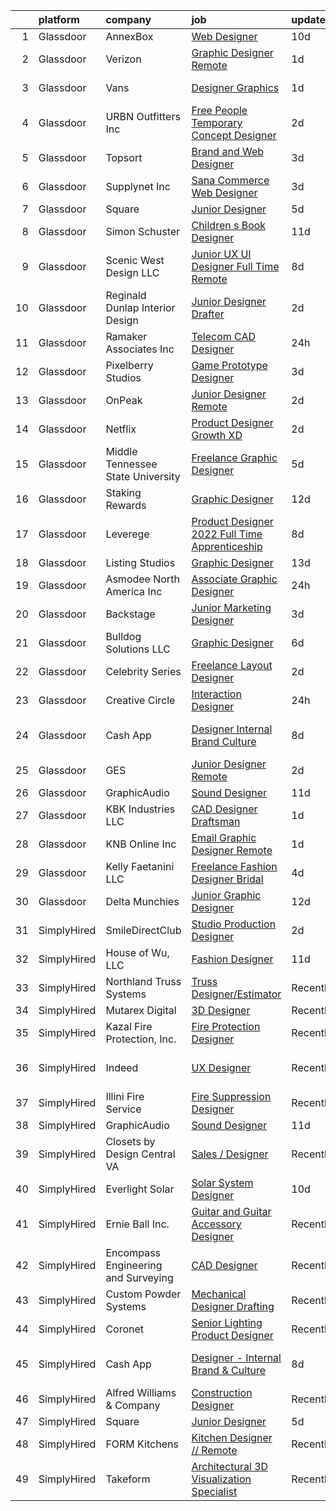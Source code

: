 

|    | platform    | company                             | job                                                                                                                                                                                                                                                                                                                                                                                                                                                                                                                                                                                                                                                                                                                                                                                                                                                                                          | update_time   | location                   |
|---:|:------------|:------------------------------------|:---------------------------------------------------------------------------------------------------------------------------------------------------------------------------------------------------------------------------------------------------------------------------------------------------------------------------------------------------------------------------------------------------------------------------------------------------------------------------------------------------------------------------------------------------------------------------------------------------------------------------------------------------------------------------------------------------------------------------------------------------------------------------------------------------------------------------------------------------------------------------------------------|:--------------|:---------------------------|
|  1 | Glassdoor   | AnnexBox                            | [Web Designer](https://www.glassdoor.com/partner/jobListing.htm?pos=121&ao=1136043&s=58&guid=0000018277154ebc93a64ea5bd54deed&src=GD_JOB_AD&t=SR&vt=w&ea=1&cs=1_cebd2011&cb=1659855261815&jobListingId=1008032858115&jrtk=3-0-1g9rhajn02ea5001-1g9rhajngi6hp800-808e11476485d771-)                                                                                                                                                                                                                                                                                                                                                                                                                                                                                                                                                                                                           | 10d           | Remote                     |
|  2 | Glassdoor   | Verizon                             | [Graphic Designer  Remote ](https://www.glassdoor.com/partner/jobListing.htm?pos=107&ao=1136043&s=58&guid=0000018277154ebc93a64ea5bd54deed&src=GD_JOB_AD&t=SR&vt=w&ea=1&cs=1_88629e65&cb=1659855261813&jobListingId=1008055665144&jrtk=3-0-1g9rhajn02ea5001-1g9rhajngi6hp800-bad84efed07e805a-)                                                                                                                                                                                                                                                                                                                                                                                                                                                                                                                                                                                              | 1d            | Battle Creek, MI           |
|  3 | Glassdoor   | Vans                                | [Designer  Graphics](https://www.glassdoor.com/partner/jobListing.htm?pos=130&ao=1136043&s=58&guid=0000018277154ebc93a64ea5bd54deed&src=GD_JOB_AD&t=SR&vt=w&cs=1_1fda423b&cb=1659855261816&jobListingId=1008055638311&jrtk=3-0-1g9rhajn02ea5001-1g9rhajngi6hp800-5cc3ed845407183a-)                                                                                                                                                                                                                                                                                                                                                                                                                                                                                                                                                                                                          | 1d            | New York, NY               |
|  4 | Glassdoor   | URBN Outfitters  Inc                | [Free People Temporary Concept Designer](https://www.glassdoor.com/partner/jobListing.htm?pos=110&ao=1136043&s=58&guid=0000018277154ebc93a64ea5bd54deed&src=GD_JOB_AD&t=SR&vt=w&cs=1_8d82c63d&cb=1659855261813&jobListingId=1008053578054&jrtk=3-0-1g9rhajn02ea5001-1g9rhajngi6hp800-02f5ab85dbabec91-)                                                                                                                                                                                                                                                                                                                                                                                                                                                                                                                                                                                      | 2d            | Remote                     |
|  5 | Glassdoor   | Topsort                             | [Brand and Web Designer](https://www.glassdoor.com/partner/jobListing.htm?pos=117&ao=1136043&s=58&guid=0000018277154ebc93a64ea5bd54deed&src=GD_JOB_AD&t=SR&vt=w&cs=1_2a1fb697&cb=1659855261814&jobListingId=1008051935936&jrtk=3-0-1g9rhajn02ea5001-1g9rhajngi6hp800-89b85ffb630750fe-)                                                                                                                                                                                                                                                                                                                                                                                                                                                                                                                                                                                                      | 3d            | Remote                     |
|  6 | Glassdoor   | Supplynet  Inc                      | [Sana Commerce Web Designer](https://www.glassdoor.com/partner/jobListing.htm?pos=101&ao=1110586&s=58&guid=0000018277154ebc93a64ea5bd54deed&src=GD_JOB_AD&t=SR&vt=w&ea=1&cs=1_b9cb5d9b&cb=1659855261812&jobListingId=1008050265703&cpc=149B3D5996025BBA&jrtk=3-0-1g9rhajn02ea5001-1g9rhajngi6hp800-923ba20d55b281f6--6NYlbfkN0D4nuovUOU2dPryPr7-xanE7ZFWASvaSyNm3BqXIbrO0mbuVs3KgtuhnRksN2CXiu-ze42z5O8eaKkeOceUaN10tBoEpLrhNKIZkMV6QT9A7pgxNMjWE-bGJU3UVo4_ABFGyq_-QSbXrjG9GMsFQ7b7Nx4af_fPhUQkBK4TEi0Cj3q7vKAItmzF25Rsw31GwiKEecYeIhqtK6WBk18gth0U-6u94hzjYoOcK0xqfoYluZS5he6PyAMvJL4X6YoFiNMRpPrz2a51pc3uz2ySvYAlhYdw9UCr3pi0KcHhme_8AlRv5GeP_Lc6eG7uKqYlZtkpj6AVArSP4ulV8N7C5aZ5zesNXrzIHkv9-cnPsH9rIQisXpZig4FhmxhcE_Hg_5khmNfd1iZ5RyJj5hvguTrakH_pdAYHcaoQ_tr6OKRvZTBk6ATobvqQ1HlguEAjU7BmsdO-a6UNcS2VzOCPJeyI1vXf8cufHIGuJONAU35MQWGv0H3qDki8ZKkBZ5FsqmY%3D)                          | 3d            | Remote                     |
|  7 | Glassdoor   | Square                              | [Junior Designer](https://www.glassdoor.com/partner/jobListing.htm?pos=106&ao=1136043&s=58&guid=0000018277154ebc93a64ea5bd54deed&src=GD_JOB_AD&t=SR&vt=w&ea=1&cs=1_d7d7ac8d&cb=1659855261812&jobListingId=1008044709869&jrtk=3-0-1g9rhajn02ea5001-1g9rhajngi6hp800-17650a355c34feb1-)                                                                                                                                                                                                                                                                                                                                                                                                                                                                                                                                                                                                        | 5d            | Remote                     |
|  8 | Glassdoor   | Simon   Schuster                    | [Children s Book Designer](https://www.glassdoor.com/partner/jobListing.htm?pos=109&ao=1136043&s=58&guid=0000018277154ebc93a64ea5bd54deed&src=GD_JOB_AD&t=SR&vt=w&cs=1_3789bbeb&cb=1659855261813&jobListingId=1008030702003&jrtk=3-0-1g9rhajn02ea5001-1g9rhajngi6hp800-25759bae2dbd52b7-)                                                                                                                                                                                                                                                                                                                                                                                                                                                                                                                                                                                                    | 11d           | New York, NY               |
|  9 | Glassdoor   | Scenic West Design  LLC             | [Junior UX UI Designer  Full Time  Remote ](https://www.glassdoor.com/partner/jobListing.htm?pos=102&ao=1110586&s=58&guid=0000018277154ebc93a64ea5bd54deed&src=GD_JOB_AD&t=SR&vt=w&ea=1&cs=1_57cb1d78&cb=1659855261812&jobListingId=1008038829494&cpc=9908D8D4413DBB8A&jrtk=3-0-1g9rhajn02ea5001-1g9rhajngi6hp800-dc813bf411e91ac1--6NYlbfkN0Di20U8kyODQb6-AO2Vji-gz3AZLHnbpBo966FLagvruq3rFILu0QvDCpK9UhdhY_d3JowbU6n4M11Js_LYbmnqLHRnBQlkIY0B_Cmuwl9MtxMY5L1RwWegY5XzXch3d-pZliW03Y6g450BCFkjxvpcFSRt0cU3pNoMNOeHGzZK_laZvnMCqk-rDD-w6puXKxFJQSxeNgymJRv2FrIFpc4m-zDhL8u3c6c6_MWxdfFA6bOEPiUU9F3pp4xD-ofVuXj7fTw5mUJp23xXIWD0odByPc2PsXIq1i4GRobjI0VSOj35IvWdc22nRTUUWyBRw3aLj5kLfKWAIkGEA9h99_XTfAa9KCsjFqac7nkYBBixl9TTcOEFI086OouaZEKv8Ih8MknNTxVFdGohLQElOecHz9x7I5SKBx02Rx32AhWp9YdmEcD9W9Vab-F3HQQ5MRkD4lajSg1WU2TOeCS2VV_B)                                                         | 8d            | Remote                     |
| 10 | Glassdoor   | Reginald Dunlap Interior Design     | [Junior Designer Drafter](https://www.glassdoor.com/partner/jobListing.htm?pos=122&ao=1136043&s=58&guid=0000018277154ebc93a64ea5bd54deed&src=GD_JOB_AD&t=SR&vt=w&ea=1&cs=1_f190efc3&cb=1659855261815&jobListingId=1008053659988&jrtk=3-0-1g9rhajn02ea5001-1g9rhajngi6hp800-d1f7737b321a24b1-)                                                                                                                                                                                                                                                                                                                                                                                                                                                                                                                                                                                                | 2d            | Remote                     |
| 11 | Glassdoor   | Ramaker   Associates Inc            | [Telecom CAD Designer](https://www.glassdoor.com/partner/jobListing.htm?pos=118&ao=1136043&s=58&guid=0000018277154ebc93a64ea5bd54deed&src=GD_JOB_AD&t=SR&vt=w&ea=1&cs=1_8a7b3085&cb=1659855261814&jobListingId=1008056769900&jrtk=3-0-1g9rhajn02ea5001-1g9rhajngi6hp800-4274932798544e6d-)                                                                                                                                                                                                                                                                                                                                                                                                                                                                                                                                                                                                   | 24h           | Remote                     |
| 12 | Glassdoor   | Pixelberry Studios                  | [Game Prototype Designer](https://www.glassdoor.com/partner/jobListing.htm?pos=120&ao=1136043&s=58&guid=0000018277154ebc93a64ea5bd54deed&src=GD_JOB_AD&t=SR&vt=w&ea=1&cs=1_18acd55e&cb=1659855261814&jobListingId=1008049598388&jrtk=3-0-1g9rhajn02ea5001-1g9rhajngi6hp800-281ecc49de9ef191-)                                                                                                                                                                                                                                                                                                                                                                                                                                                                                                                                                                                                | 3d            | Mountain View, CA          |
| 13 | Glassdoor   | OnPeak                              | [Junior Designer  Remote ](https://www.glassdoor.com/partner/jobListing.htm?pos=127&ao=1136043&s=58&guid=0000018277154ebc93a64ea5bd54deed&src=GD_JOB_AD&t=SR&vt=w&cs=1_ef4e9647&cb=1659855261816&jobListingId=1008054224151&jrtk=3-0-1g9rhajn02ea5001-1g9rhajngi6hp800-7149e89fa4fdb05c-)                                                                                                                                                                                                                                                                                                                                                                                                                                                                                                                                                                                                    | 2d            | Hodgkins, IL               |
| 14 | Glassdoor   | Netflix                             | [Product Designer  Growth XD](https://www.glassdoor.com/partner/jobListing.htm?pos=125&ao=1136043&s=58&guid=0000018277154ebc93a64ea5bd54deed&src=GD_JOB_AD&t=SR&vt=w&cs=1_2edd4183&cb=1659855261816&jobListingId=1008053754920&jrtk=3-0-1g9rhajn02ea5001-1g9rhajngi6hp800-3575371e90ee55ea-)                                                                                                                                                                                                                                                                                                                                                                                                                                                                                                                                                                                                 | 2d            | Remote                     |
| 15 | Glassdoor   | Middle Tennessee State University   | [Freelance Graphic Designer](https://www.glassdoor.com/partner/jobListing.htm?pos=111&ao=1136043&s=58&guid=0000018277154ebc93a64ea5bd54deed&src=GD_JOB_AD&t=SR&vt=w&ea=1&cs=1_11267122&cb=1659855261813&jobListingId=1008044585437&jrtk=3-0-1g9rhajn02ea5001-1g9rhajngi6hp800-8952d2a4c1048273-)                                                                                                                                                                                                                                                                                                                                                                                                                                                                                                                                                                                             | 5d            | Remote                     |
| 16 | Glassdoor   | Staking Rewards                     | [Graphic Designer](https://www.glassdoor.com/partner/jobListing.htm?pos=128&ao=1136043&s=58&guid=0000018277154ebc93a64ea5bd54deed&src=GD_JOB_AD&t=SR&vt=w&ea=1&cs=1_6b6ed067&cb=1659855261816&jobListingId=1008027670140&jrtk=3-0-1g9rhajn02ea5001-1g9rhajngi6hp800-75aa46efe73efbf0-)                                                                                                                                                                                                                                                                                                                                                                                                                                                                                                                                                                                                       | 12d           | Remote                     |
| 17 | Glassdoor   | Leverege                            | [Product Designer   2022 Full Time Apprenticeship](https://www.glassdoor.com/partner/jobListing.htm?pos=119&ao=1136043&s=58&guid=0000018277154ebc93a64ea5bd54deed&src=GD_JOB_AD&t=SR&vt=w&cs=1_5cb675f9&cb=1659855261814&jobListingId=1008038411558&jrtk=3-0-1g9rhajn02ea5001-1g9rhajngi6hp800-c4581c0e2e7a4f56-)                                                                                                                                                                                                                                                                                                                                                                                                                                                                                                                                                                            | 8d            | Remote                     |
| 18 | Glassdoor   | Listing Studios                     | [Graphic Designer](https://www.glassdoor.com/partner/jobListing.htm?pos=126&ao=1136043&s=58&guid=0000018277154ebc93a64ea5bd54deed&src=GD_JOB_AD&t=SR&vt=w&ea=1&cs=1_85d0800f&cb=1659855261816&jobListingId=1008025050931&jrtk=3-0-1g9rhajn02ea5001-1g9rhajngi6hp800-21359d84287eae69-)                                                                                                                                                                                                                                                                                                                                                                                                                                                                                                                                                                                                       | 13d           | Remote                     |
| 19 | Glassdoor   | Asmodee North America Inc           | [Associate Graphic Designer](https://www.glassdoor.com/partner/jobListing.htm?pos=113&ao=1136043&s=58&guid=0000018277154ebc93a64ea5bd54deed&src=GD_JOB_AD&t=SR&vt=w&ea=1&cs=1_d92a841d&cb=1659855261813&jobListingId=1008056840903&jrtk=3-0-1g9rhajn02ea5001-1g9rhajngi6hp800-1180963e19a28654-)                                                                                                                                                                                                                                                                                                                                                                                                                                                                                                                                                                                             | 24h           | Remote                     |
| 20 | Glassdoor   | Backstage                           | [Junior Marketing Designer](https://www.glassdoor.com/partner/jobListing.htm?pos=124&ao=1136043&s=58&guid=0000018277154ebc93a64ea5bd54deed&src=GD_JOB_AD&t=SR&vt=w&cs=1_7c49c1c8&cb=1659855261815&jobListingId=1008050720140&jrtk=3-0-1g9rhajn02ea5001-1g9rhajngi6hp800-597fe3d74639a284-)                                                                                                                                                                                                                                                                                                                                                                                                                                                                                                                                                                                                   | 3d            | Remote                     |
| 21 | Glassdoor   | Bulldog Solutions LLC               | [Graphic Designer](https://www.glassdoor.com/partner/jobListing.htm?pos=115&ao=1136043&s=58&guid=0000018277154ebc93a64ea5bd54deed&src=GD_JOB_AD&t=SR&vt=w&ea=1&cs=1_21c8d8c1&cb=1659855261813&jobListingId=1008040593625&jrtk=3-0-1g9rhajn02ea5001-1g9rhajngi6hp800-92a378b6144ca980-)                                                                                                                                                                                                                                                                                                                                                                                                                                                                                                                                                                                                       | 6d            | Remote                     |
| 22 | Glassdoor   | Celebrity Series                    | [Freelance Layout Designer](https://www.glassdoor.com/partner/jobListing.htm?pos=108&ao=1136043&s=58&guid=0000018277154ebc93a64ea5bd54deed&src=GD_JOB_AD&t=SR&vt=w&ea=1&cs=1_cbe5c463&cb=1659855261813&jobListingId=1008054283189&jrtk=3-0-1g9rhajn02ea5001-1g9rhajngi6hp800-6a7adbd35a657292-)                                                                                                                                                                                                                                                                                                                                                                                                                                                                                                                                                                                              | 2d            | Remote                     |
| 23 | Glassdoor   | Creative Circle                     | [Interaction Designer](https://www.glassdoor.com/partner/jobListing.htm?pos=104&ao=1110586&s=58&guid=0000018277154ebc93a64ea5bd54deed&src=GD_JOB_AD&t=SR&vt=w&cs=1_72e67afa&cb=1659855261812&jobListingId=1008056957234&cpc=F4EED0218A761C36&jrtk=3-0-1g9rhajn02ea5001-1g9rhajngi6hp800-abcc582703323955--6NYlbfkN0BPwlZa85gbT4Q3XYQoU_uQn0Qmw9zd_9UNfmcwtqAVud1yvyq1Z4UAlx1bxhDUi3JfR3BrToTc9bQI5lpI8iy7bNqrvVBcBF8hGPnvfCmsdSmhqIzhV82kSVh0iW2ZLHsU3BEl0urcnt6gLfTwV64ca7k7jiYe9hNHQF8AD1rRS2CdivdHDz6LNx-7syHwCr18GlbfXHpQhQx4Tc1JXr3j1klUzNa8rlU-VF-hF46aOZj2UkCMMP6auIdNdq0WV3eSbJ-DpDWGNWhq0OUGwaYBTWZTFFo17dtF-Vdex0hPvBulmJd3iXrFXCWBeghicrHvpMLA4kH-IIRP6ak6ODF7mXhXgv2AVAwaX5SYnDELeHHP5JOJSwg2xqMkyov7H6zlY2CQ6MwO_daPAf62Mgw8joxTE6QdfwkPunGKmomvNRMdi7VhyJflMxiRCvxKwUlcVVollAaKN5zDXIJrFF4OQ-amkflyuQaseXR0okVJiTSEC5KWpeauQsG5Mx4AfVfi7-EdjOv6YEWcbPYVo8D4)                   | 24h           | Mountain View, CA          |
| 24 | Glassdoor   | Cash App                            | [Designer   Internal Brand   Culture](https://www.glassdoor.com/partner/jobListing.htm?pos=116&ao=1136043&s=58&guid=0000018277154ebc93a64ea5bd54deed&src=GD_JOB_AD&t=SR&vt=w&cs=1_ed0985c7&cb=1659855261814&jobListingId=1008039074216&jrtk=3-0-1g9rhajn02ea5001-1g9rhajngi6hp800-5a5be235c83c5e5c-)                                                                                                                                                                                                                                                                                                                                                                                                                                                                                                                                                                                         | 8d            | San Francisco, CA          |
| 25 | Glassdoor   | GES                                 | [Junior Designer  Remote ](https://www.glassdoor.com/partner/jobListing.htm?pos=129&ao=1136043&s=58&guid=0000018277154ebc93a64ea5bd54deed&src=GD_JOB_AD&t=SR&vt=w&cs=1_41e4058c&cb=1659855261816&jobListingId=1008053334818&jrtk=3-0-1g9rhajn02ea5001-1g9rhajngi6hp800-fb2d92903a432fbe-)                                                                                                                                                                                                                                                                                                                                                                                                                                                                                                                                                                                                    | 2d            | Hodgkins, IL               |
| 26 | Glassdoor   | GraphicAudio                        | [Sound Designer](https://www.glassdoor.com/partner/jobListing.htm?pos=114&ao=1136043&s=58&guid=0000018277154ebc93a64ea5bd54deed&src=GD_JOB_AD&t=SR&vt=w&ea=1&cs=1_13b66afe&cb=1659855261813&jobListingId=1008030924967&jrtk=3-0-1g9rhajn02ea5001-1g9rhajngi6hp800-11eab6568f6cedab-)                                                                                                                                                                                                                                                                                                                                                                                                                                                                                                                                                                                                         | 11d           | Remote                     |
| 27 | Glassdoor   | KBK Industries  LLC                 | [CAD Designer Draftsman](https://www.glassdoor.com/partner/jobListing.htm?pos=112&ao=1136043&s=58&guid=0000018277154ebc93a64ea5bd54deed&src=GD_JOB_AD&t=SR&vt=w&ea=1&cs=1_46ba2897&cb=1659855261813&jobListingId=1008055665346&jrtk=3-0-1g9rhajn02ea5001-1g9rhajngi6hp800-89fca5d128ed137e-)                                                                                                                                                                                                                                                                                                                                                                                                                                                                                                                                                                                                 | 1d            | Remote                     |
| 28 | Glassdoor   | KNB Online Inc                      | [Email Graphic Designer   Remote](https://www.glassdoor.com/partner/jobListing.htm?pos=105&ao=1136043&s=58&guid=0000018277154ebc93a64ea5bd54deed&src=GD_JOB_AD&t=SR&vt=w&ea=1&cs=1_5b394313&cb=1659855261812&jobListingId=1008055973956&jrtk=3-0-1g9rhajn02ea5001-1g9rhajngi6hp800-ceab70f53507bee2-)                                                                                                                                                                                                                                                                                                                                                                                                                                                                                                                                                                                        | 1d            | Remote                     |
| 29 | Glassdoor   | Kelly Faetanini LLC                 | [Freelance   Fashion Designer  Bridal ](https://www.glassdoor.com/partner/jobListing.htm?pos=103&ao=1110586&s=58&guid=0000018277154ebc93a64ea5bd54deed&src=GD_JOB_AD&t=SR&vt=w&ea=1&cs=1_e1e5a8d7&cb=1659855261812&jobListingId=1008047552919&cpc=FB7E4A1762AE5BEC&jrtk=3-0-1g9rhajn02ea5001-1g9rhajngi6hp800-a6b9ac20acd07671--6NYlbfkN0Bpkz4eilSyVaUq0KmM4Y1lINlxqZT7Saz1zIeLgvAAAQXFt9Fm2DMj8MuCtiTwdvLESqHkZ0NoepSmzNcjZDnBfQUfoiRxWu9YgRUvaQtbDMNMwaaxBB6jeoxv7tGRNsjun7Fhkv2YXNDcS4a3dPE76vUTJfxc_y4PoChJECPlFV8TzUzENM6wQUNxeOuH_uNiaq0duUPOXHVBZJMFdS81HXUoTy9yYWqtCShqmj1u2Ntf_g6fabPkpJQDNV41nNa_pSIvu3GjqsIjhCxpxy_LMd42FVGQTQ2kj7MSSbRgW3NYDiot_eM4F4wLiMdCQyD5QkhvK8WuaCS31APtaDKpHNYGqCv2WkIGb_YSlXl7bDgN1J6wttiV5qDmcSHgOzkAFDrunZTK3nl4wAyk6IinZqRDc7iZ-wWLxnk2BkC7ddK1u6G7JFrJNlIrl6ae08nfN5c43GYMufW3PddeMLXPV7YYGf8OyUb1oFO6ximNY14OfMf9-5-aMWaF94U_mkghVsefv7fgyA%3D%3D) | 4d            | Remote                     |
| 30 | Glassdoor   | Delta Munchies                      | [Junior Graphic Designer](https://www.glassdoor.com/partner/jobListing.htm?pos=123&ao=1136043&s=58&guid=0000018277154ebc93a64ea5bd54deed&src=GD_JOB_AD&t=SR&vt=w&ea=1&cs=1_5cf274d8&cb=1659855261815&jobListingId=1008028760297&jrtk=3-0-1g9rhajn02ea5001-1g9rhajngi6hp800-93db135d2b25cbdc-)                                                                                                                                                                                                                                                                                                                                                                                                                                                                                                                                                                                                | 12d           | Remote                     |
| 31 | SimplyHired | SmileDirectClub                     | [Studio Production Designer](https://www.simplyhired.com/job/86as1d-2L8clJYXMHUP9LBcxRJtQVgq3l0yeLXjBedXLpp4vyalc7g?q=3d+designer)                                                                                                                                                                                                                                                                                                                                                                                                                                                                                                                                                                                                                                                                                                                                                           | 2d            | Remote                     |
| 32 | SimplyHired | House of Wu, LLC                    | [Fashion Designer](https://www.simplyhired.com/job/7wcjq3QlcWOiCsWALXBH5TXc_bsWb-3GUMFavu8pmC3URpDrQjROFw?q=3d+designer)                                                                                                                                                                                                                                                                                                                                                                                                                                                                                                                                                                                                                                                                                                                                                                     | 11d           | Remote                     |
| 33 | SimplyHired | Northland Truss Systems             | [Truss Designer/Estimator](https://www.simplyhired.com/job/eXHmyhC_G3bspORl7dy3EtkSUZ5FONRXNF4XLaxs3Zc_8M15KEV9IA?q=3d+designer)                                                                                                                                                                                                                                                                                                                                                                                                                                                                                                                                                                                                                                                                                                                                                             | Recently      | Fargo, ND                  |
| 34 | SimplyHired | Mutarex Digital                     | [3D Designer](https://www.simplyhired.com/job/WRiQJmr8f3ZLUljAVQCdQ8xAWzg6sWpMCoFsj8GLZpAonzE3iVvoIQ?q=3d+designer)                                                                                                                                                                                                                                                                                                                                                                                                                                                                                                                                                                                                                                                                                                                                                                          | Recently      | Remote                     |
| 35 | SimplyHired | Kazal Fire Protection, Inc.         | [Fire Protection Designer](https://www.simplyhired.com/job/Q1dex7tsETJdCpyGTi2pJ3hAmarCmHZ8pckYRk6idfy2Qmg3shUp5g?q=3d+designer)                                                                                                                                                                                                                                                                                                                                                                                                                                                                                                                                                                                                                                                                                                                                                             | Recently      | Tucson, AZ                 |
| 36 | SimplyHired | Indeed                              | [UX Designer](https://www.simplyhired.com/job/URziMhrNTaKa1PLKfIfrhF-GuRmaj4gn2FhVHZfhBU3tWsV0R0J4dw?q=3d+designer)                                                                                                                                                                                                                                                                                                                                                                                                                                                                                                                                                                                                                                                                                                                                                                          | Recently      | United States +4 locations |
| 37 | SimplyHired | Illini Fire Service                 | [Fire Suppression Designer](https://www.simplyhired.com/job/mFN19rKSeUt7XDbMBjpLhTo1ffIGbT-c5BGzxVNod-s4P5Kcgkp4Ww?q=3d+designer)                                                                                                                                                                                                                                                                                                                                                                                                                                                                                                                                                                                                                                                                                                                                                            | Recently      | Urbana, IL                 |
| 38 | SimplyHired | GraphicAudio                        | [Sound Designer](https://www.simplyhired.com/job/tpxG3u0VMzCKteQYdKolpCqGoSBv-BSP6-ugLnAgXYs5lOtcbAckwg?q=3d+designer)                                                                                                                                                                                                                                                                                                                                                                                                                                                                                                                                                                                                                                                                                                                                                                       | 11d           | Remote                     |
| 39 | SimplyHired | Closets by Design Central VA        | [Sales / Designer](https://www.simplyhired.com/job/1cxk9UkzZz-dGrS7-hLn9sPvV1D_bsp4WkTUwVP7bsq_PL-YvaSztw?q=3d+designer)                                                                                                                                                                                                                                                                                                                                                                                                                                                                                                                                                                                                                                                                                                                                                                     | Recently      | Ashland, VA                |
| 40 | SimplyHired | Everlight Solar                     | [Solar System Designer](https://www.simplyhired.com/job/nAvoOPcvX_IETFfZJG70y8WaDB3MPrE9S8IVO8PtFjWjXlzzcp8Jng?q=3d+designer)                                                                                                                                                                                                                                                                                                                                                                                                                                                                                                                                                                                                                                                                                                                                                                | 10d           | Remote                     |
| 41 | SimplyHired | Ernie Ball Inc.                     | [Guitar and Guitar Accessory Designer](https://www.simplyhired.com/job/BhMVXHGUHnF1hvnakiV9jQFTkk1neCIhw8ktKGNIyYJHI0EST7gAgg?q=3d+designer)                                                                                                                                                                                                                                                                                                                                                                                                                                                                                                                                                                                                                                                                                                                                                 | Recently      | San Luis Obispo, CA        |
| 42 | SimplyHired | Encompass Engineering and Surveying | [CAD Designer](https://www.simplyhired.com/job/FctTRIu7wb7zqS9xFGYqybu4FuzH51t7WhRBrfNVjkDJpDCpVKGM3Q?q=3d+designer)                                                                                                                                                                                                                                                                                                                                                                                                                                                                                                                                                                                                                                                                                                                                                                         | Recently      | Cle Elum, WA               |
| 43 | SimplyHired | Custom Powder Systems               | [Mechanical Designer Drafting](https://www.simplyhired.com/job/p6hROyGSSmCF2LCOix3w5lioalwDsUCppN6RHl-82EKkCWxtco2jNA?q=3d+designer)                                                                                                                                                                                                                                                                                                                                                                                                                                                                                                                                                                                                                                                                                                                                                         | Recently      | Springfield, MO            |
| 44 | SimplyHired | Coronet                             | [Senior Lighting Product Designer](https://www.simplyhired.com/job/RfGhSWtuJ_lg6SsxwQD_ajD3-LAV4Tdv2X1UfMnbVnV2FPULJvEhtw?q=3d+designer)                                                                                                                                                                                                                                                                                                                                                                                                                                                                                                                                                                                                                                                                                                                                                     | Recently      | Totowa, NJ                 |
| 45 | SimplyHired | Cash App                            | [Designer - Internal Brand & Culture](https://www.simplyhired.com/job/jTdUxxcC8iPkYSRO2Lv4pGiP667etdgcTFgmshJTsNi66-bw-9cklg?q=3d+designer)                                                                                                                                                                                                                                                                                                                                                                                                                                                                                                                                                                                                                                                                                                                                                  | 8d            | San Francisco, CA          |
| 46 | SimplyHired | Alfred Williams & Company           | [Construction Designer](https://www.simplyhired.com/job/WoRhtDbQOhNubS15VfOx8U9U6PT8vvSWWx3Or_0eUd2VnZ57jBwQww?q=3d+designer)                                                                                                                                                                                                                                                                                                                                                                                                                                                                                                                                                                                                                                                                                                                                                                | Recently      | Nashville, TN              |
| 47 | SimplyHired | Square                              | [Junior Designer](https://www.simplyhired.com/job/GRKBoNfThfwdwqfpeG24tUd19geu72g60cEa_AyK0LKGykj3_bqMwA?q=3d+designer)                                                                                                                                                                                                                                                                                                                                                                                                                                                                                                                                                                                                                                                                                                                                                                      | 5d            | Remote                     |
| 48 | SimplyHired | FORM Kitchens                       | [Kitchen Designer // Remote](https://www.simplyhired.com/job/fwLf2rePEJekGL0V-0qLhRNHTyXLokoz7XpeqqUJ6htkgbghP6N0hQ?q=3d+designer)                                                                                                                                                                                                                                                                                                                                                                                                                                                                                                                                                                                                                                                                                                                                                           | Recently      | Remote                     |
| 49 | SimplyHired | Takeform                            | [Architectural 3D Visualization Specialist](https://www.simplyhired.com/job/qyRHBy3UQAsONCgcwRXMXgA2Y6EYVkTfAtHNCA3EqFgyJxRwwltlsg?q=3d+designer)                                                                                                                                                                                                                                                                                                                                                                                                                                                                                                                                                                                                                                                                                                                                            | Recently      | Medina, NY                 |